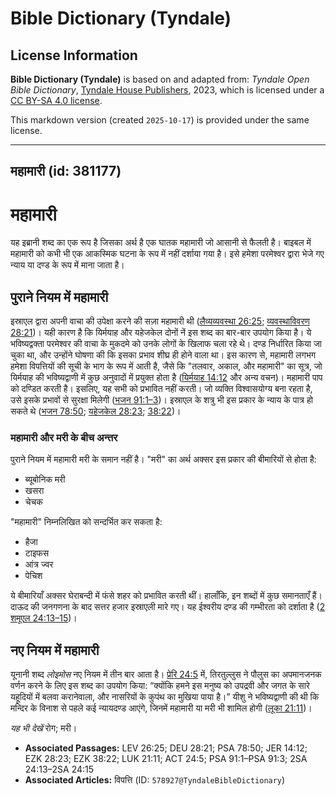 # Bible Dictionary (Tyndale)

## License Information

**Bible Dictionary (Tyndale)** is based on and adapted from: _Tyndale Open Bible Dictionary_, [Tyndale House Publishers](https://tyndaleopenresources.com/), 2023, which is licensed under a [CC BY-SA 4.0 license](https://creativecommons.org/licenses/by-sa/4.0/legalcode.en).

This markdown version (created `2025-10-17`) is provided under the same license.



--------------------------------

## महामारी (id: 381177)

**महामारी**
===========

यह इब्रानी शब्द का एक रूप है जिसका अर्थ है एक घातक महामारी जो आसानी से फैलती है। बाइबल में महामारी को कभी भी एक आकस्मिक घटना के रूप में नहीं दर्शाया गया है। इसे हमेशा परमेश्वर द्वारा भेजे गए न्याय या दण्ड के रूप में माना जाता है।

पुराने नियम में महामारी
-----------------------

इस्राएल द्वारा अपनी वाचा की उपेक्षा करने की सज़ा महामारी थी ([लैव्यव्यवस्था 26:25](https://ref.ly/Lev26:25); [व्यवस्थाविवरण 28:21](https://ref.ly/Deut28:21))। यही कारण है कि यिर्मयाह और यहेजकेल दोनों नें इस शब्द का बार\-बार उपयोग किया है। ये भविष्यद्वक्ता परमेश्वर की वाचा के मुकदमे को उनके लोगों के खिलाफ चला रहे थे। दण्ड निर्धारित किया जा चुका था, और उन्होंने घोषणा की कि इसका प्रभाव शीघ्र ही होने वाला था। इस कारण से, महामारी लगभग हमेशा विपत्तियों की सूची के भाग के रूप में आती है, जैसे कि "तलवार, अकाल, और महामारी" का सूत्र, जो यिर्मयाह की भविष्यद्वाणी में कुछ अनुवादों में प्रयुक्त होता है ([यिर्मयाह 14:12](https://ref.ly/Jer14:12) और अन्य वचन)। महामारी पाप को दण्डित करती है। इसलिए, यह सभी को प्रभावित नहीं करती। जो व्यक्ति विश्वासयोग्य बना रहता है, उसे इसके प्रभावों से सुरक्षा मिलेगी ([भजन 91:1–3](https://ref.ly/Ps91:1-Ps91:3))। इस्राएल के शत्रु भी इस प्रकार के न्याय के पात्र हो सकते थे ([भजन 78:50](https://ref.ly/Ps78:50); [यहेजकेल 28:23](https://ref.ly/Ezek28:23); [38:22](https://ref.ly/Ezek38:22))।

### महामारी और मरी के बीच अन्तर

पुराने नियम में महामारी मरी के समान नहीं है। "मरी" का अर्थ अक्सर इस प्रकार की बीमारियों से होता है:

* ब्यूबोनिक मरी
* खसरा
* चेचक

"महामारी" निम्नलिखित को सन्दर्भित कर सकता है:

* हैजा
* टाइफस
* आंत्र ज्वर
* पेचिश

ये बीमारियाँ अक्सर घेराबन्दी में फंसे शहर को प्रभावित करती थीं। हालाँकि, इन शब्दों में कुछ समानताएँ हैं। दाऊद की जनगणना के बाद सत्तर हजार इस्राएली मारे गए। यह ईश्वरीय दण्ड की गम्भीरता को दर्शाता है ([2 शमूएल 24:13–15](https://ref.ly/2Sam24:13-2Sam24:15))।

नए नियम में महामारी
-------------------

यूनानी शब्द *लोइमोस* नए नियम में तीन बार आता है। [प्रेरि 24:5](https://ref.ly/Acts24:5) में, तिरतुल्लुस ने पौलुस का अपमानजनक वर्णन करने के लिए इस शब्द का उपयोग किया: “क्योंकि हमने इस मनुष्य को उपद्रवी और जगत के सारे यहूदियों में बलवा करानेवाला, और नासरियों के कुपंथ का मुखिया पाया है।” यीशु ने भविष्यद्वाणी की थी कि मन्दिर के विनाश से पहले कई न्यायदण्ड आएंगे, जिनमें महामारी या मरी भी शामिल होगी ([लूका 21:11](https://ref.ly/Luke21:11))।

*यह भी देखें* रोग; मरी।

* **Associated Passages:** LEV 26:25; DEU 28:21; PSA 78:50; JER 14:12; EZK 28:23; EZK 38:22; LUK 21:11; ACT 24:5; PSA 91:1–PSA 91:3; 2SA 24:13–2SA 24:15
* **Associated Articles:** विपत्ति (ID: `578927@TyndaleBibleDictionary`)

